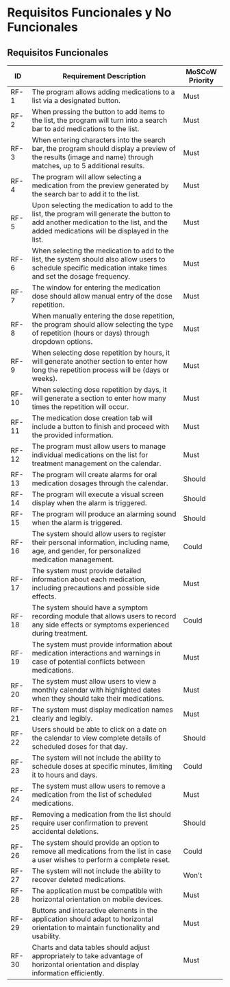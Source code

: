 # Requisitos Funcionales y No Funcionales

## Requisitos Funcionales

| ID   | Requirement Description                                             | MoSCoW Priority   |
| ---- | -------------------------------------------------------------------- | ----------------- |
| RF-1 | The program allows adding medications to a list via a designated button. | Must              |
| RF-2 | When pressing the button to add items to the list, the program will turn into a search bar to add medications to the list. | Must |
| RF-3 | When entering characters into the search bar, the program should display a preview of the results (image and name) through matches, up to 5 additional results. | Must |
| RF-4 | The program will allow selecting a medication from the preview generated by the search bar to add it to the list. | Must |
| RF-5 | Upon selecting the medication to add to the list, the program will generate the button to add another medication to the list, and the added medications will be displayed in the list. | Must |
| RF-6 | When selecting the medication to add to the list, the system should also allow users to schedule specific medication intake times and set the dosage frequency. | Must |
| RF-7 | The window for entering the medication dose should allow manual entry of the dose repetition. | Must |
| RF-8 | When manually entering the dose repetition, the program should allow selecting the type of repetition (hours or days) through dropdown options. | Must |
| RF-9 | When selecting dose repetition by hours, it will generate another section to enter how long the repetition process will be (days or weeks). | Must |
| RF-10 | When selecting dose repetition by days, it will generate a section to enter how many times the repetition will occur. | Must |
| RF-11 | The medication dose creation tab will include a button to finish and proceed with the provided information. | Must |
| RF-12 | The program must allow users to manage individual medications on the list for treatment management on the calendar. | Must |
| RF-13 | The program will create alarms for oral medication dosages through the calendar. | Should |
| RF-14 | The program will execute a visual screen display when the alarm is triggered. | Should |
| RF-15 | The program will produce an alarming sound when the alarm is triggered. | Should |
| RF-16 | The system should allow users to register their personal information, including name, age, and gender, for personalized medication management. | Could |
| RF-17 | The system must provide detailed information about each medication, including precautions and possible side effects. | Must |
| RF-18 | The system should have a symptom recording module that allows users to record any side effects or symptoms experienced during treatment. | Could |
| RF-19 | The system must provide information about medication interactions and warnings in case of potential conflicts between medications. | Must |
| RF-20 | The system must allow users to view a monthly calendar with highlighted dates when they should take their medications. | Must |
| RF-21 | The system must display medication names clearly and legibly. | Must |
| RF-22 | Users should be able to click on a date on the calendar to view complete details of scheduled doses for that day. | Should |
| RF-23 | The system will not include the ability to schedule doses at specific minutes, limiting it to hours and days. | Could |
| RF-24 | The system must allow users to remove a medication from the list of scheduled medications. | Must |
| RF-25 | Removing a medication from the list should require user confirmation to prevent accidental deletions. | Should |
| RF-26 | The system should provide an option to remove all medications from the list in case a user wishes to perform a complete reset. | Could |
| RF-27 | The system will not include the ability to recover deleted medications. | Won't |
| RF-28 | The application must be compatible with horizontal orientation on mobile devices. | Must |
| RF-29 | Buttons and interactive elements in the application should adapt to horizontal orientation to maintain functionality and usability. | Must |
| RF-30 | Charts and data tables should adjust appropriately to take advantage of horizontal orientation and display information efficiently. | Must |
